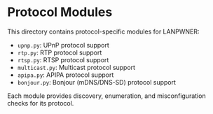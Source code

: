 # Protocol Modules

This directory contains protocol-specific modules for LANPWNER:

- `upnp.py`: UPnP protocol support
- `rtp.py`: RTP protocol support
- `rtsp.py`: RTSP protocol support
- `multicast.py`: Multicast protocol support
- `apipa.py`: APIPA protocol support
- `bonjour.py`: Bonjour (mDNS/DNS-SD) protocol support

Each module provides discovery, enumeration, and misconfiguration checks for its protocol. 